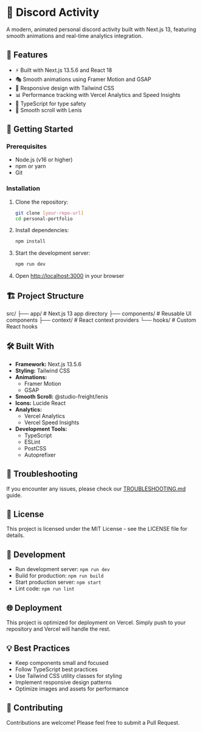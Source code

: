 # 🎨 Discord Activity

A modern, animated personal discord activity built with Next.js 13, featuring smooth animations and real-time analytics integration.

## 🌟 Features

- ⚡ Built with Next.js 13.5.6 and React 18
- 🎭 Smooth animations using Framer Motion and GSAP
- 📱 Responsive design with Tailwind CSS
- 📊 Performance tracking with Vercel Analytics and Speed Insights
- 🎯 TypeScript for type safety
- 🔄 Smooth scroll with Lenis

## 🚀 Getting Started

### Prerequisites

- Node.js (v16 or higher)
- npm or yarn
- Git

### Installation

1. Clone the repository:

   ```bash
   git clone [your-repo-url]
   cd personal-portfolio
   ```

2. Install dependencies:

   ```bash
   npm install
   ```

3. Start the development server:

   ```bash
   npm run dev
   ```

4. Open [http://localhost:3000](http://localhost:3000) in your browser

## 🏗️ Project Structure

src/
├── app/ # Next.js 13 app directory
├── components/ # Reusable UI components
├── context/ # React context providers
└── hooks/ # Custom React hooks

## 🛠️ Built With

- **Framework:** Next.js 13.5.6
- **Styling:** Tailwind CSS
- **Animations:**
  - Framer Motion
  - GSAP
- **Smooth Scroll:** @studio-freight/lenis
- **Icons:** Lucide React
- **Analytics:**
  - Vercel Analytics
  - Vercel Speed Insights
- **Development Tools:**
  - TypeScript
  - ESLint
  - PostCSS
  - Autoprefixer

## 🔧 Troubleshooting

If you encounter any issues, please check our [TROUBLESHOOTING.md](TROUBLESHOOTING.md) guide.

## 📝 License

This project is licensed under the MIT License - see the LICENSE file for details.

## 🔄 Development

- Run development server: `npm run dev`
- Build for production: `npm run build`
- Start production server: `npm start`
- Lint code: `npm run lint`

## 🌐 Deployment

This project is optimized for deployment on Vercel. Simply push to your repository and Vercel will handle the rest.

## 💡 Best Practices

- Keep components small and focused
- Follow TypeScript best practices
- Use Tailwind CSS utility classes for styling
- Implement responsive design patterns
- Optimize images and assets for performance

## 🤝 Contributing

Contributions are welcome! Please feel free to submit a Pull Request.
